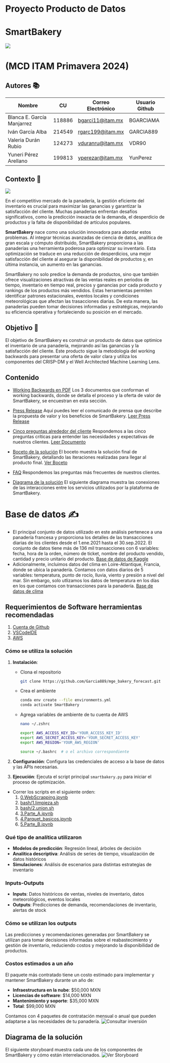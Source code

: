 # Proyecto Producto de Datos
# SmartBakery

![](https://github.com/YunPerez/MGE_Bakery_Forecast/blob/main/imgs/SmartBakery.jpg)
         
# (MCD ITAM Primavera 2024)

## Autores 📚

| Nombre                     |  CU    | Correo Electrónico | Usuario Github |
|----------------------------|--------|--------------------|----------------|
| Blanca E. García Manjarrez | 118886 | bgarci11@itam.mx   |    BGARCIAMA   |
| Iván García Alba           | 214549 | rgarc199@itam.mx   |    GARCIA889   |
| Valeria Durán Rubio        | 124273 | vduranru@itam.mx   |    VDR90       |
| Yuneri Pérez Arellano      | 199813 | yperezar@itam.mx   |    YunPerez    |



## Contexto  🧠
![](https://github.com/YunPerez/MGE_Bakery_Forecast/blob/main/imgs/logo.png)
 
En el competitivo mercado de la panadería, la gestión eficiente del inventario es crucial para maximizar las ganancias y garantizar la satisfacción del cliente. Muchas panaderías enfrentan desafíos significativos, como la predicción inexacta de la demanda, el desperdicio de productos y la falta de disponibilidad de artículos populares.
 
**SmartBakery** nace como una solución innovadora para abordar estos problemas. Al integrar técnicas avanzadas de ciencia de datos, analítica de gran escala y cómputo distribuido, SmartBakery proporciona a las panaderías una herramienta poderosa para optimizar su inventario. Esta optimización se traduce en una reducción de desperdicios, una mejor satisfacción del cliente al asegurar la disponibilidad de productos y, en última instancia, un aumento en las ganancias.
 
SmartBakery no solo predice la demanda de productos, sino que también ofrece visualizaciones atractivas de las ventas reales en periodos de tiempo, inventario en tiempo real, precios y ganancias por cada producto y rankings de los productos más vendidos. Estas herramientas permiten identificar patrones estacionales, eventos locales y condiciones meteorológicas que afectan las trasacciones diarias. De esta manera, las panaderías pueden tomar decisiones informadas y estratégicas, mejorando su eficiencia operativa y fortaleciendo su posición en el mercado.

## Objetivo 🎯
El objetivo de SmartBakery es construir un producto de datos que optimice el inventario de una panadería, mejorando así las ganancias y la satisfacción del cliente. Este producto sigue la metodología del working backwards para presentar una oferta de valor clara y utiliza los componentes del CRISP-DM y el Well Architected Machine Learning Lens.

## Contenido

- [Working Backwards en PDF](working_backwards) Los 3 documentos que conforman el working backwards, donde se detalla el proceso y la oferta de valor de SmartBakery, se encuestran en esta sección.

- [Press Release](working_backwards/01_PressRelease_SmartBakery.pdf) Aquí puedes leer el comunicado de prensa que describe la propuesta de valor y los beneficios de SmartBakery. [Leer Press Release](working_backwards/01_PressRelease_SmartBakery.pdf)

- [Cinco preguntas alrededor del cliente](working_backwards/02_5Quest_SmartBakery.pdf) Respondemos a las cinco preguntas críticas para entender las necesidades y expectativas de nuestros clientes. [Leer Documento](working_backwards/02_5Quest_SmartBakery.pdf)

- [Boceto de la solución](https://github.com/Garcia889/mge_bakery_forecast/blob/main/imgs/boceto_SmartBakery.png) El boceto muestra la solución final de SmartBakery, detallando las iteraciones realizadas para llegar al producto final. [Ver Boceto](https://github.com/Garcia889/mge_bakery_forecast/blob/main/imgs/boceto_SmartBakery.png)

- [FAQ](working_backwards/03_FAQ_SmartBakery.pdf) Respondemos las preguntas más frecuentes de nuestros clientes.

- [Diagrama de la solución](https://github.com/Garcia889/mge_bakery_forecast/blob/main/imgs/SmartBakery.png) El siguiente diagrama muestra las conexiones de las interacciones entre los servicios utilizados por la plataforma de SmartBakery.


# Base de datos  ✍
* El principal conjunto de datos utilizado en este análisis pertenece a una panadería francesa y proporciona los detalles de las transacciones diarias de los clientes desde el 1.ene.2021 hasta el 30.sep.2022. El conjunto de datos tiene más de 136 mil transacciones con 6 variables: fecha, hora de la orden, número de ticket, nombre del producto vendido, cantidad y precio unitario del producto. [Base de datos de Kaggle](https://www.kaggle.com/datasets/matthieugimbert/french-bakery-daily-sales?resource=download) 
* Adicionalmente, incluimos datos del clima en Loire-Atlantique, Francia, donde se ubica la panadería. Contamos con datos diarios de 5 variables: temperatura, punto de rocío, lluvia, viento y presión a nivel del mar. Sin embargo, solo utlizamos los datos de temperatura en los días en los que contamos con transacciones para la panadería. [Base de datos de clima](https://www.wunderground.com/history/monthly/fr/bouguenais/LFRS/date/2022-12)

## Requerimientos de Software herramientas recomendadas

1. [Cuenta de Github](https://github.com)
2. [VSCodeIDE](https://code.visualstudio.com)
3. [AWS](https://aws.amazon.com)

### Cómo se utiliza la solución
1. **Instalación**:
   - Clona el repositorio
     ```bash
     git clone https://github.com/Garcia889/mge_bakery_forecast.git
     ```
   - Crea el ambiente
     ```bash
     conda env create --file environments.yml
     conda activate SmartBakery
     ```
   - Agrega variables de ambiente de tu cuenta de AWS
     ```bash
     nano ~/.zshrc
     ```

     ```bash
     export AWS_ACCESS_KEY_ID='YOUR_ACCESS_KEY_ID'
     export AWS_SECRET_ACCESS_KEY='YOUR_SECRET_ACCESS_KEY'
     export AWS_REGION='YOUR_AWS_REGION'
     ```
         
     ```bash
     source ~/.bashrc  # o el archivo correspondiente
     ```

3. **Configuración**: Configura las credenciales de acceso a la base de datos y las APIs necesarias.
4. **Ejecución**: Ejecuta el script principal `smartbakery.py` para iniciar el proceso de optimización.
 
- Correr los scripts en el siguiente orden:
  1. [0.WebScrapping.ipynb](0.WebScrapping.ipynb) 
  2. [bash/1.limpieza.sh](bash/1.limpieza.sh)
  3. [bash/2.union.sh](bash/2.union.sh)
  4. [3.Parte_A.ipynb](3.Parte_A.ipynb)
  5. [4.Parquet_basicos.ipynb](4.Parquet_basicos.ipynb)
  6. [5.Parte_B.ipynb](5.Parte_B.ipynb)


### Qué tipo de analítica utilizaron
- **Modelos de predicción**: Regresión lineal, árboles de decisión
- **Analítica descriptiva**: Análisis de series de tiempo, visualización de datos históricos
- **Simulaciones**: Análisis de escenarios para distintas estrategias de inventario
 
### Inputs-Outputs
- **Inputs**: Datos históricos de ventas, niveles de inventario, datos meteorológicos, eventos locales
- **Outputs**: Predicciones de demanda, recomendaciones de inventario, alertas de stock
 
### Cómo se utilizan los outputs
Las predicciones y recomendaciones generadas por SmartBakery se utilizan para tomar decisiones informadas sobre el reabastecimiento y gestión de inventario, reduciendo costos y mejorando la disponibilidad de productos.
 
### Costos estimados a un año
El paquete más contratado tiene un costo estimado para implementar y mantener SmartBakery durante un año de:
- **Infraestructura en la nube**: $50,000 MXN
- **Licencias de software**: $14,000 MXN
- **Mantenimiento y soporte**: $35,000 MXN
- **Total**: $99,000 MXN

Contamos con 4 paquetes de contratación mensual o anual que pueden adaptarse a las necesidades de tu panadería. ![Consultar inversión](https://github.com/Garcia889/mge_bakery_forecast/blob/main/imgs/Costos_SmartBakery1.png) 
 
## Diagrama de la solución
El siguiente storyboard muestra cada uno de los componentes de SmartBakery y cómo están interrelacionados. ![Ver Storyboard](https://github.com/Garcia889/mge_bakery_forecast/blob/main/imgs/boceto_SmartBakery.png) 


